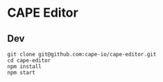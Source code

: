 # CAPE Editor

## Dev

```
git clone git@github.com:cape-io/cape-editor.git
cd cape-editor
npm install
npm start
```

